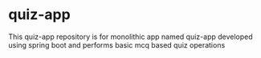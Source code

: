 # quiz-app
This quiz-app repository is for monolithic app named quiz-app developed using spring boot and performs basic mcq based quiz operations
